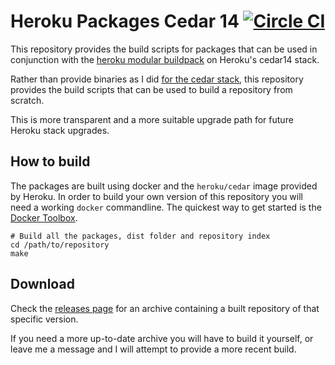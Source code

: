 # Heroku Packages Cedar 14 [![Circle CI](https://circleci.com/gh/JorgenEvens/heroku-packages-cedar14.svg?style=svg)](https://circleci.com/gh/JorgenEvens/heroku-packages-cedar14)

This repository provides the build scripts for packages that can be used in conjunction with the [heroku modular buildpack](https://github.com/JorgenEvens/heroku-modular-buildpack) on Heroku's cedar14 stack.

Rather than provide binaries as I did [for the cedar stack](https://github.com/JorgenEvens/heroku-packages), this repository provides the build scripts that can be used to build a repository from scratch.

This is more transparent and a more suitable upgrade path for future Heroku stack upgrades.

## How to build

The packages are built using docker and the `heroku/cedar` image provided by Heroku. In order to build your own version of this repository you will need a working `docker` commandline. The quickest way to get started is the [Docker Toolbox](https://www.docker.com/toolbox).

```
# Build all the packages, dist folder and repository index
cd /path/to/repository
make
```

## Download

Check the [releases page](https://github.com/JorgenEvens/heroku-packages-cedar14/releases/latest) for an archive containing a built repository of that specific version.

If you need a more up-to-date archive you will have to build it yourself, or leave me a message and I will attempt to provide a more recent build.